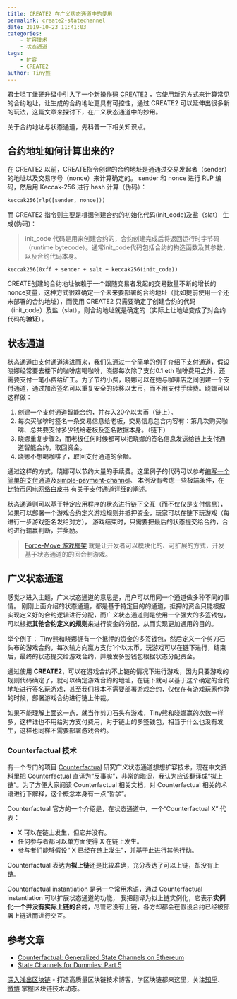 ```yaml
---
title: CREATE2 在广义状态通道中的使用
permalink: create2-statechannel
date: 2019-10-23 11:41:03
categories: 
    - 扩容技术
    - 状态通道
tags: 
    - 扩容
    - CREATE2
author: Tiny熊
---
```


君士坦丁堡硬升级中引入了一个[新操作码 CREATE2](https://learnblockchain.cn/docs/eips/eip-1014.html) ，它使用新的方式来计算常见的合约地址，让生成的合约地址更具有可控性，通过 CREATE2 可以延伸出很多新的玩法，这篇文章来探讨下，在广义状态通道中的妙用。

<!-- more -->

关于合约地址与状态通道，先科普一下相关知识点。

## 合约地址如何计算出来的?

在 CREATE2 以前，CREATE指令创建的合约地址是通通过交易发起者（sender）的地址以及交易序号（nonce）来计算确定的。 sender 和 nonce 进行 RLP 编码，然后用 Keccak-256 进行 hash 计算（伪码）：

```python
keccak256(rlp([sender, nonce]))
```

而 CREATE2 指令则主要是根据创建合约的初始化代码(init_code)及盐（slat） 生成(伪码)：
> init_code 代码是用来创建合约的，合约创建完成后将返回运行时字节码（runtime bytecode）。通常init_code代码包括合约的构造函数及其参数，以及合约代码本身。

```
keccak256(0xff + sender + salt + keccak256(init_code))
```

CREATE创建的合约地址依赖于一个跟随交易者发起的交易数量不断的增长的nonce变量，这种方式很难确定一个未来要部署的合约地址（比如提前使用一个还未部署的合约地址），而使用 CREATE2 只需要确定了创建合约的代码（init_code）及盐（slat），则合约地址就是确定的（实际上让地址变成了对合约代码的**验证**）。

## 状态通道

状态通道由支付通道演进而来，我们先通过一个简单的例子介绍下支付通道，假设晓娜经常要去楼下的咖啡店喝咖啡，晓娜每次除了支付0.1 eth 咖啡费用之外，还需要支付一笔小费给矿工。为了节约小费，晓娜可以在她与咖啡店之间创建一个支付通道，通过加密签名可以重复安全的转移以太币，而不用支付手续费。晓娜可以这样做：

1. 创建一个支付通道智能合约，并存入20个以太币（链上）。
2. 每次买咖啡时签名一条交易信息给老板，交易信息包含内容有：第几次购买咖啡、总共要支付多少钱给老板及签名数据本身。（链下）
3. 晓娜重复步骤2，而老板任何时候都可以把晓娜的签名信息发送给链上支付通道智能合约，取回资金。
4. 晓娜不想喝咖啡了，取回支付通道的余额。

通过这样的方式，晓娜可以节约大量的手续费。这里例子的代码可以参考[编写一个简单的支付通道](https://learnblockchain.cn/docs/solidity/examples/micropayment.html#id8)及[simple-payment-channel](https://github.com/eolszewski/simple-payment-channel)。
本例没有考虑一些极端条件，在[比特币闪电网络白皮书](https://lightning.network/lightning-network-paper.pdf) 有关于支付通道详细的阐述。

状态通道则可以基于特定应用程序的状态进行链下交互（而不仅仅是支付信息）， 如果可以部署一个游戏合约定义游戏规则并抵押资金，玩家可以在链下玩游戏（每进行一步游戏签名发给对方）， 游戏结束时，只需要把最后的状态提交给合约，合约进行输赢判断，并奖励。 
> [Force-Move 游戏框架](https://github.com/magmo/force-move-protocol) 就是让开发者可以模块化的、可扩展的方式，开发基于状态通道的的回合制游戏。


##  广义状态通道

感觉才进入主题，广义状态通道的意思是，用户可以用同一个通道做多种不同的事情。
刚刚上面介绍的状态通道，都是基于特定目的的通道，抵押的资金只能根据实现定义好的合约逻辑进行分配，而广义状态通道则是使用一个强大的多签钱包，可以根据**其他合约定义的规则**来进行资金的分配，从而实现更加通用的目的。

举个例子： Tiny熊和晓娜拥有一个抵押的资金的多签钱包，然后定义一个剪刀石头布的游戏合约，每次输方向赢方支付1个以太币，玩游戏可以在链下进行，结束后，最终的状态提交给游戏合约，并触发多签钱包根据状态分配资金。

通过使用 **CREATE2**，可以在游戏合约不上链的情况下进行游戏，因为只要游戏的规则代码确定了，就可以确定游戏合约的地址，在链下就可以基于这个确定的合约地址进行签名玩游戏，甚至我们根本不需要部署游戏合约，仅仅在有游戏玩家作弊的时候，部署游戏合约进行链上仲裁。

如果不能理解上面这一点，就当作剪刀石头布游戏，Tiny熊和晓娜赢的次数一样多，这样谁也不用给对方支付费用，对于链上的多签钱包，相当于什么也没有发生，这样也同样不需要部署游戏合约。

### Counterfactual 技术

有一个专门的项目 [Counterfactual](https://www.counterfactual.com/technology/) 研究广义状态通道想想扩容技术，现在中文资料里把 Counterfactual 直译为“反事实”，非常的晦涩，我认为应该翻译成“拟上链”。为了方便大家阅读 Counterfactual 相关文档，对 Counterfactual 相关的术语进行下解释，这个概念本身有一点“哲学”。

Counterfactual 官方的一个介绍是，在状态通道中，一个“Counterfactual X” 代表：

* X 可以在链上发生，但它并没有。
* 任何参与者都可以单方面使得 X 在链上发生。
* 参与者们能够假设“ X 已经在链上发生”，并基于此进行其他行动。

Counterfactual 表达为**拟上链**还是比较准确，充分表达了可以上链，却没有上链。 

Counterfactual instantiation 是另一个常用术语，通过 Counterfactual instantiation 可以扩展状态通道的功能，
我把翻译为拟上链实例化，它表示**实例化一个并没有实际上链的合约**，尽管它没有上链，各方却都会在假设合约已经被部署上链进而进行交互。


## 参考文章

* [Counterfactual: Generalized State Channels on Ethereum](https://medium.com/statechannels/counterfactual-generalized-state-channels-on-ethereum-d38a36d25fc6)
* [State Channels for Dummies: Part 5](https://medium.com/blockchannel/state-channels-for-dummies-part-5-6238f83f8da3)


[深入浅出区块链](https://learnblockchain.cn/) - 打造高质量区块链技术博客，学区块链都来这里，关注[知乎](https://www.zhihu.com/people/xiong-li-bing/activities)、[微博](https://weibo.com/517623789) 掌握区块链技术动态。



 






